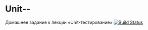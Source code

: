 # Unit--
Домашнее задание к лекции «Unit-тестирование»
[![Build Status](https://ci.appveyor.com/api/projects/status/github/bel-lov/Unit--)](https://ci.appveyor.com/api/projects/status/github/bel-lov/Unit--)
